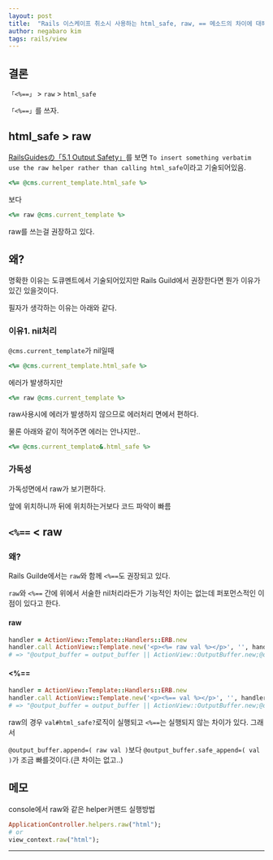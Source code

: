 ```yaml
---
layout: post
title:  "Rails 이스케이프 취소시 사용하는 html_safe, raw, == 메소드의 차이에 대해"
author: negabaro kim
tags: rails/view
---
```


## 결론

`「<%==」` > `raw` > `html_safe`

`「<%==」`를 쓰자.


## html_safe > raw

[RailsGuidesの「5.1 Output Safety」]를 보면 `To insert something verbatim use the raw helper rather than calling html_safe`이라고 기술되어있음.


```ruby
<%= @cms.current_template.html_safe %>
```

보다


```ruby
<%= raw @cms.current_template %>
```

raw를 쓰는걸 권장하고 있다.

## 왜?

명확한 이유는 도큐멘트에서 기술되어있지만 Rails Guild에서 권장한다면 뭔가 이유가 있긴 있을것이다.

필자가 생각하는 이유는 아래와 같다.

### 이유1. nil처리


`@cms.current_template`가 nil일때

```ruby
<%= @cms.current_template.html_safe %>
```

에러가 발생하지만

```ruby
<%= raw @cms.current_template %>
```

raw사용시에 에러가 발생하지 않으므로 에러처리 면에서 편하다.

물론 아래와 같이 적어주면 에러는 안나지만..

```ruby
<%= @cms.current_template&.html_safe %>
```


### 가독성

가독성면에서 raw가 보기편하다.

앞에 위치하니까 뒤에 위치하는거보다 코드 파악이 빠름


## `<%==` < raw


### 왜?

Rails Guilde에서는 `raw`와 함께 `<%==`도 권장되고 있다.

`raw`와 `<%==` 간에 위에서 서술한 nil처리라든가 기능적인 차이는 없는데
퍼포먼스적인 이점이 있다고 한다.

#### raw

```ruby
handler = ActionView::Template::Handlers::ERB.new
handler.call ActionView::Template.new('<p><%= raw val %></p>', '', handler, {})
# => "@output_buffer = output_buffer || ActionView::OutputBuffer.new;@output_buffer.safe_append='<p>';@output_buffer.append=( raw val );@output_buffer.safe_append='</p>';@output_buffer.to_s"
```

#### <%==

```ruby
handler = ActionView::Template::Handlers::ERB.new
handler.call ActionView::Template.new('<p><%== val %></p>', '', handler, {})
# => "@output_buffer = output_buffer || ActionView::OutputBuffer.new;@output_buffer.safe_append='<p>';@output_buffer.safe_append=( val );@output_buffer.safe_append='</p>';@output_buffer.to_s"
```
raw의 경우 `val#html_safe?`로직이 실행되고 `<%==`는 실행되지 않는 차이가 있다. 그래서

`@output_buffer.append=( raw val )`보다 `@output_buffer.safe_append=( val )`가 조금 빠를것이다.(큰 차이는 없고..)

## 메모 

console에서 raw와 같은 helper커맨드 실행방법

```ruby
ApplicationController.helpers.raw("html");
# or
view_context.raw("html");
```

---

[RailsGuidesの「5.1 Output Safety」]: https://guides.rubyonrails.org/active_support_core_extensions.html#output-safety

[html_safe、raw、「<%==」の比較]: https://qiita.com/iwamot/items/74c2bd9ebd3ac6458837
